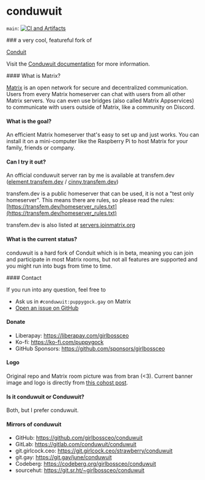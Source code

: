 # conduwuit

`main`: [![CI and
Artifacts](https://github.com/girlbossceo/conduwuit/actions/workflows/ci.yml/badge.svg?branch=main)](https://github.com/girlbossceo/conduwuit/actions/workflows/ci.yml)

<!-- ANCHOR: catchphrase --> ### a very cool, featureful fork of
[Conduit](https://conduit.rs/) <!-- ANCHOR_END: catchphrase -->

Visit the [Conduwuit documentation](https://conduwuit.puppyirl.gay/) for more
information.

<!-- ANCHOR: body --> #### What is Matrix?

[Matrix](https://matrix.org) is an open network for secure and decentralized
communication. Users from every Matrix homeserver can chat with users from all
other Matrix servers. You can even use bridges (also called Matrix Appservices)
to communicate with users outside of Matrix, like a community on Discord.

#### What is the goal?

An efficient Matrix homeserver that's easy to set up and just works. You can
install it on a mini-computer like the Raspberry Pi to host Matrix for your
family, friends or company.

#### Can I try it out?

An official conduwuit server ran by me is available at transfem.dev
([element.transfem.dev](https://element.transfem.dev) /
[cinny.transfem.dev](https://cinny.transfem.dev))

transfem.dev is a public homeserver that can be used, it is not a "test only
homeserver". This means there are rules, so please read the rules:
[https://transfem.dev/homeserver_rules.txt](https://transfem.dev/homeserver_rules.txt)

transfem.dev is also listed at
[servers.joinmatrix.org](https://servers.joinmatrix.org/)

#### What is the current status?

conduwuit is a hard fork of Conduit which is in beta, meaning you can join and
participate in most Matrix rooms, but not all features are supported and you
might run into bugs from time to time.

<!-- ANCHOR_END: body -->

<!-- ANCHOR: footer --> #### Contact

If you run into any question, feel free to

- Ask us in `#conduwuit:puppygock.gay` on Matrix
- [Open an issue on GitHub](https://github.com/girlbossceo/conduwuit/issues/new)

#### Donate

- Liberapay: <https://liberapay.com/girlbossceo>
- Ko-fi: <https://ko-fi.com/puppygock>
- GitHub Sponsors: <https://github.com/sponsors/girlbossceo>

#### Logo

Original repo and Matrix room picture was from bran (<3). Current banner image
and logo is directly from [this cohost
post](https://cohost.org/RatBaby/post/1028290-finally-a-flag-for).

#### Is it conduwuit or Conduwuit?

Both, but I prefer conduwuit.

#### Mirrors of conduwuit

- GitHub: <https://github.com/girlbossceo/conduwuit>
- GitLab: <https://gitlab.com/conduwuit/conduwuit>
- git.girlcock.ceo: <https://git.girlcock.ceo/strawberry/conduwuit>
- git.gay: <https://git.gay/june/conduwuit>
- Codeberg: <https://codeberg.org/girlbossceo/conduwuit>
- sourcehut: <https://git.sr.ht/~girlbossceo/conduwuit> <!-- ANCHOR_END: footer
-->
